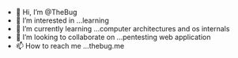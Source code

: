 - 👋 Hi, I’m @TheBug
- 👀 I’m interested in ...learning
- 🌱 I’m currently learning ...computer architectures and os internals
- 💞️ I’m looking to collaborate on ...pentesting web application
- 📫 How to reach me ...thebug.me

<!---
ddeebug/ddeebug is a ✨ special ✨ repository because its `README.md` (this file) appears on your GitHub profile.
You can click the Preview link to take a look at your changes.
--->

